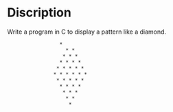 # Discription

Write a program in C to display a pattern like a diamond.

				 	 *
				       * *
				      * * *
				     * * * *
				    * * * * *
				   * * * * * *
				    * * * * *
				     * * * *
				      * * * 
				       * *
				        *
